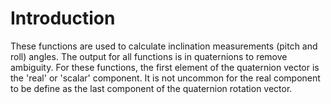 # Introduction
These functions are used to calculate inclination measurements (pitch and roll) angles. The output for all functions is in quaternions to remove ambiguity. For these functions, the first element of the quaternion vector is the 'real' or 'scalar' component. It is not uncommon for the real component to be define as the last component of the quaternion rotation vector. 

